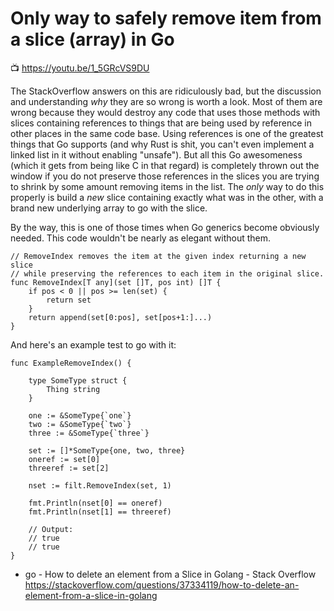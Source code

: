 # Only way to safely remove item from a slice (array) in Go

📺 <https://youtu.be/1_5GRcVS9DU>

The StackOverflow answers on this are ridiculously bad, but the discussion and understanding *why* they are so wrong is worth a look. Most of them are wrong because they would destroy any code that uses those methods with slices containing references to things that are being used by reference in other places in the same code base. Using references is one of the greatest things that Go supports (and why Rust is shit, you can't even implement a linked list in it without enabling "unsafe"). But all this Go awesomeness (which it gets from being like C in that regard) is completely thrown out the window if you do not preserve those references in the slices you are trying to shrink by some amount removing items in the list. The *only* way to do this properly is build a *new* slice containing exactly what was in the other, with a brand new underlying array to go with the slice.

By the way, this is one of those times when Go generics become obviously needed. This code wouldn't be nearly as elegant without them.

```golang
// RemoveIndex removes the item at the given index returning a new slice
// while preserving the references to each item in the original slice.
func RemoveIndex[T any](set []T, pos int) []T {
	if pos < 0 || pos >= len(set) {
		return set
	}
	return append(set[0:pos], set[pos+1:]...)
}
```

And here's an example test to go with it:

```golang
func ExampleRemoveIndex() {

	type SomeType struct {
		Thing string
	}

	one := &SomeType{`one`}
	two := &SomeType{`two`}
	three := &SomeType{`three`}

	set := []*SomeType{one, two, three}
	oneref := set[0]
	threeref := set[2]

	nset := filt.RemoveIndex(set, 1)

	fmt.Println(nset[0] == oneref)
	fmt.Println(nset[1] == threeref)

	// Output:
	// true
	// true
}
```

* go - How to delete an element from a Slice in Golang - Stack Overflow  
  <https://stackoverflow.com/questions/37334119/how-to-delete-an-element-from-a-slice-in-golang>
